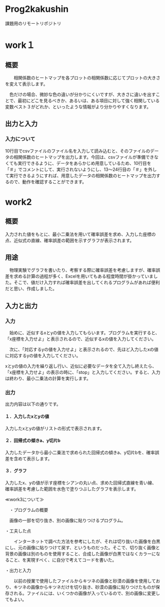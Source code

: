 # Prog2kakushin
課題用のリモートリポジトリ

# work１

## 概要
 
　　相関係数のヒートマップを各プロットの相関係数に応じてプロットの大きさを変えて表示します。
  
  　色だけの場合、微妙な色の違いが分かりにくいですが、大きさに違いを出すことで、最初にどこを見るべきか、あるいは、ある項目に対して強く相関している変数ベスト３がどれか、といったような情報がより分かりやすくなります。
  
 ## 出力と入力

 ### 入力について
  
  10行目でcsvファイルのファイル名を入力して読み込むと、そのファイルのデータの相関係数のヒートマップを出力します。今回は、csvファイルが準備できなくても実行できるように、データをあらかじめ用意しているため、10行目を「＃」でコメントにして、実行されないようにし、13～24行目の「＃」を外して実行できるようにすれば、用意したデータの相関係数のヒートマップを出力するので、動作を確認することができます。


# work2

## 概要

  入力された値をもとに、最小二乗法を用いて確率誤差を求め、入力した座標の点、近似式の直線、確率誤差の範囲を示すグラフが表示されます。

## 用途

 　物理実験でグラフを書いたり、考察する際に確率誤差を考慮しますが、確率誤差を求める計算の過程が多く、Excelを用いてもある程度時間が掛かっていました。そこで、値だけ入力すれば確率誤差を出してくれるプログラムがあれば便利だと思い、作成しました。


## 入力と出力

### 入力

　始めに、近似するxとyの値を入力してもらいます。プログラムを実行すると、「x座標を入力せよ」と表示されるので、近似するxの値を入力してください。

 　次に、「対応するyの値を入力せよ」と表示されるので、先ほど入力したxの値に対応するyの値を入力してください。
  
  xとyの値の入力を繰り返し行い、近似に必要なデータを全て入力し終えたら、「x座標を入力せよ」の表示の時に、「stop」と入力してください。すると、入力は終わり、最小二乗法の計算を実行します。

### 出力

出力内容は以下の通りです。

#### １．入力したxとyの値

入力したxとyの値がリストの形式で表示されます。

#### ２．回帰式の傾きa、y切片b

入力したデータから最小二乗法で求められた回帰式の傾きa、y切片bを、確率誤差を含めて表示します。

#### ３．グラフ

入力したx、yの値が示す座標をシアンの丸い点、求めた回帰式直線を青い線、確率誤差を考慮した範囲を水色で塗りつぶしたグラフを表示します。


≪work3について≫

　・プログラムの概要

   　画像の一部を切り抜き、別の画像に貼りつけるプログラム。

  ・工夫した点
  
  　　インターネットで調べた方法を参考にしたが、それは切り抜いた画像を白黒にし、元の画像に貼りつけて戻す、というものだった。そこで、切り抜く画像と背景の画像は別のものを使用すること、合成した画像が白黒ではなくカラーになること、を実現すべく、に自分で考えてコードを書いた。


   ・出力と入力

   　　以前の授業で使用したファイルからキツネの画像と砂漠の画像を使用しており、キツネの画像からキツネだけを切り抜き、砂漠の画像に貼りつけたものが保存される。ファイルには、いくつかの画像が入っているので、別の画像に変更してもよい。
